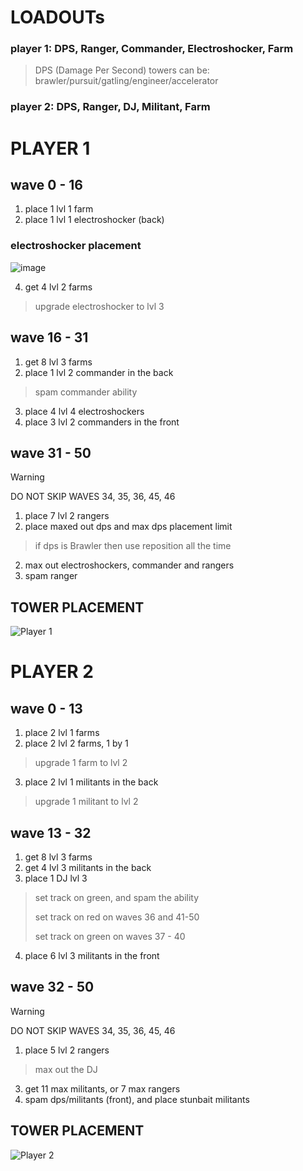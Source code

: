 # LOADOUTs
### player 1: DPS, Ranger, Commander, Electroshocker, Farm
> DPS (Damage Per Second) towers can be:
> brawler/pursuit/gatling/engineer/accelerator
### player 2: DPS, Ranger, DJ, Militant, Farm

# PLAYER 1
## wave 0 - 16
1. place 1 lvl 1 farm
2. place 1 lvl 1 electroshocker (back)
### electroshocker placement
![image](https://github.com/user-attachments/assets/f7858aef-ad5b-4bf2-8a26-1a122f3ee61f)

4. get 4 lvl 2 farms
> upgrade electroshocker to lvl 3
## wave 16 - 31
1. get 8 lvl 3 farms
2. place 1 lvl 2 commander in the back
> spam commander ability
3. place 4 lvl 4 electroshockers
4. place 3 lvl 2 commanders in the front
## wave 31 - 50
> [!WARNING]
> DO NOT SKIP WAVES 34, 35, 36, 45, 46
1. place 7 lvl 2 rangers
2. place maxed out dps and max dps placement limit
> if dps is Brawler then use reposition all the time
2. max out electroshockers, commander and rangers
3. spam ranger
## TOWER PLACEMENT
![Player 1](https://github.com/user-attachments/assets/6c0cab42-1e79-45a1-ae14-ef74a3b969ed)

# PLAYER 2
## wave 0 - 13
1. place 2 lvl 1 farms
2. place 2 lvl 2 farms, 1 by 1
> upgrade 1 farm to lvl 2
3. place 2 lvl 1 militants in the back
> upgrade 1 militant to lvl 2
## wave 13 - 32
1. get 8 lvl 3 farms
2. get 4 lvl 3 militants in the back
3. place 1 DJ lvl 3
> set track on green, and spam the ability
> 
> set track on red on waves 36 and 41-50
>
> set track on green on waves 37 - 40

4. place 6 lvl 3 militants in the front
## wave 32 - 50
> [!WARNING]
> DO NOT SKIP WAVES 34, 35, 36, 45, 46
1. place 5 lvl 2 rangers
> max out the DJ
3. get 11 max militants, or 7 max rangers
3. spam dps/militants (front), and place stunbait militants
## TOWER PLACEMENT
![Player 2](https://github.com/user-attachments/assets/f86ed327-5cf4-4450-b4de-94538884d2bf)
